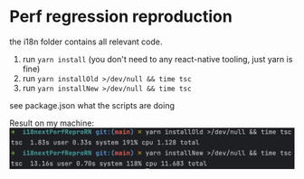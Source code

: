 # Perf regression reproduction

the i18n folder contains all relevant code.

1. run `yarn install` (you don't need to any react-native tooling, just yarn is fine)
1. run `yarn installOld >/dev/null && time tsc`
2. run `yarn installNew >/dev/null && time tsc`

see package.json what the scripts are doing



Result on my machine:
![result.png](result.png)

